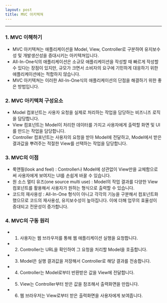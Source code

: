 ```yaml
---
layout: post
title: MVC 아키텍쳐
---
```

<hr>

### 1. MVC 이해하기

* MVC 아키텍쳐는 애플리케이션을 Model, View, Controller로 구분하여 유지보수성 및 개발생산성을 증대시키는 아키텍쳐입니다.
* All-In-One식의 애플리케이션은 소규모 애플리케이션을 작성할 때 빠르게 작성할 수 있다는 장점이 있지만, 규모가 크면서 소비자의 요구에 기민하게 대응하기 위한 애플리케이션에는 적합하지 않습니다.
* MVC 아키텍쳐는 이러한 All-In-One식의 애플리케이션의 단점을 해결하기 위한 좋은 방법입니다.

### 2. MVC 아키텍쳐 구성요소

* Model 컴포넌트는 사용자 요청을 실제로 처리하는 작업을 담당하는 비즈니즈 로직을 담당합니다.
* View 컴포넌트는 Model이 처리한 데이터를 가지고 사용자에게 출력할 화면 및 UI를 만드는 작업을 담당합니다.
* Controller 컴포넌트는 사용자의 요청을 받아 Model에 전달하고, Model에서 받은 결과값을 뿌려주는 적절한 View를 선택하는 작업을 담당합니다.

### 3. MVC의 이점

* 룩앤필(look and feel) : Controller나 Model에 상관없이 View만을 교체함으로써 사용자에게 보여지는 UI를 손쉽게 바꿀 수 있습니다.
* 원 소스 멀티 유즈(one source multi use) : Model의 작업 결과를 다양한 View 컴포넌트를 활용해서 사용자가 원하는 형식으로 출력할 수 있습니다.
* 코드의 재사용성 : All-In-One 형식이 아니고 각각의 기능을 구분해서 컴포넌트화 했으므로 코드의 재사용성, 유지보수성이 높아집니다. 이에 더해 업무의 효율성이 증대되고 전문성이 증가합니다.

### 4. MVC의 구동 원리

* 1. 사용자는 웹 브라우저를 통해 웹 애플리케이션 실행을 요청합니다.

* 2. Controller는 URL을 확인하여 그 요청을 처리할 Model을 호출합니다.

* 3. Model은 실행 결과값을 저장해서 Controller로 해당 결과를 전송합니다.

* 4. Controller는 Model로부터 반환받은 값을 View에 전달합니다.

* 5. View는 Controller부터 받은 값을 참조해서 출력화면을 만듭니다.

* 6. 웹 브라우저는 View로부터 받은 출력화면을 사용자에게 보여줍니다.
